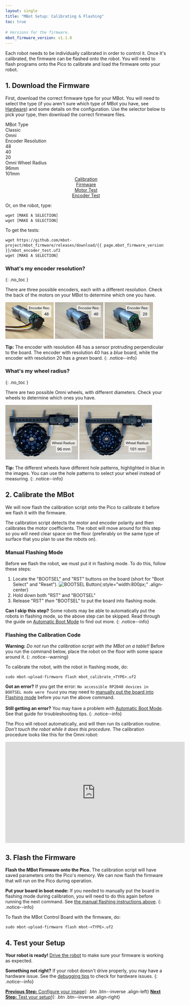 ```yaml
---
layout: single
title: "MBot Setup: Calibrating & Flashing"
toc: true

# Versions for the firmware.
mbot_firmware_version: v1.1.0
---
```


Each robot needs to be individually calibrated in order to control it. Once it's calibrated, the firmware can be flashed onto the robot. You will need to flash programs onto the Pico to calibrate and load the firmware onto your robot.

## 1. Download the Firmware

First, download the correct firmware type for your MBot. You will need to select the type (if you aren't sure which type of MBot you have, see [Hardware](/docs/hardware)) and some details on the configuration. Use the selector below to pick your type, then download the correct firmware files.

<div class="table-selector firmware-selector">
    <div class="row">
      <div class="label-cell">MBot Type</div>
      <div class="option-cell" onclick="selectType(this, 'CLASSIC')">Classic</div>
      <div class="option-cell" onclick="selectType(this, 'OMNI')">Omni</div>
    </div>
    <div class="row">
      <div class="label-cell">Encoder Resolution
        <a href="#whats-my-encoder-resolution" class="info-icon"><i class="fas fa-info-circle"></i></a>
      </div>
      <div class="option-cell" onclick="selectEncoderRes(this, 48)">48</div>
      <div class="option-cell" onclick="selectEncoderRes(this, 40)">40</div>
      <div class="option-cell" onclick="selectEncoderRes(this, 20)">20</div>
    </div>
    <div class="row hidden show-omni">
      <div class="label-cell">Omni Wheel Radius
        <a href="#whats-my-wheel-radius" class="info-icon"><i class="fas fa-info-circle"></i></a>
      </div>
      <div class="option-cell" onclick="selectWheelDiameter(this, 96)">96mm</div>
      <div class="option-cell" onclick="selectWheelDiameter(this, 101)">101mm</div>
    </div>
</div>

<div style="text-align: center;">
    <a href="#" id="btn-calibration" class="btn big download inactive">
        Calibration <br/> <i class="fas fa-ruler"></i>
    </a>
    <a href="#" id="btn-firmware" class="btn big download inactive">
        Firmware <br/> <i class="fas fa-microchip"></i>
    </a>
    <a href="#" id="btn-motor-test" class="btn big download inactive">
        Motor Test <br/> <i class="fas fa-truck-monster"></i>
    </a>
    <a href="https://github.com/mbot-project/mbot_firmware/releases/download/{{ page.mbot_firmware_version }}/mbot_encoder_test.uf2" id="btn-motor-test" class="btn big download btn--info">
        Encoder Test <br/> <i class="fas fa-stopwatch"></i>
    </a>
</div>

Or, on the robot, type:
<div class="language-bash highlighter-rouge" >
<div id="wget-command" class="highlight">
    <pre class="highlight"><code>wget [MAKE A SELECTION]
wget [MAKE A SELECTION]</code></pre>
</div>
</div>

To get the tests:
<div class="language-bash highlighter-rouge" >
<div id="wget-command-tests" class="highlight">
    <pre class="highlight"><code>wget https://github.com/mbot-project/mbot_firmware/releases/download/{{ page.mbot_firmware_version }}/mbot_encoder_test.uf2
wget [MAKE A SELECTION]</code></pre>
</div>
</div>

### What's my encoder resolution?
{: .no_toc }

There are three possible encoders, each with a different resolution. Check the back of the motors on your MBot to determine which one you have.

<div class="image-row">
  <img src="/assets/images/setup/encoder-48.jpg" alt="Motors with encoder resolution 48." style="width: 30%;"/>
  <img src="/assets/images/setup/encoder-40.jpg" alt="Motors with encoder resolution 40." style="width: 30%;"/>
  <img src="/assets/images/setup/encoder-20.jpg" alt="Motors with encoder resolution 20." style="width: 30%;"/>
</div>

**Tip:** The encoder with resolution 48 has a sensor protruding perpendicular to the board. The encoder with resolution 40 has a *blue* board, while the encoder with resolution 20 has a *green* board.
{: .notice--info}

<div class="show-omni hidden" markdown=1>

### What's my wheel radius?
{: .no_toc }

There are two possible Omni wheels, with different diameters. Check your wheels to determine which ones you have.

<div class="image-row">
  <img src="/assets/images/setup/omni-wheel-96.jpg" alt="Omni wheels with 96mm diameter." style="width: 45%;"/>
  <img src="/assets/images/setup/omni-wheel-101.jpg" alt="Omni wheels with 101mm diameter." style="width: 45%;"/>
</div>

**Tip:** The different wheels have different hole patterns, highlighted in blue in the images. You can use the hole patterns to select your wheel instead of measuring.
{: .notice--info}

</div>

## 2. Calibrate the MBot

We will now flash the calibration script onto the Pico to calibrate it before we flash it with the firmware.

The calibration script detects the motor and encoder polarity and then calibrates the motor coefficients. The robot will move around for this step so you will need clear space on the floor (preferably on the same type of surface that you plan to use the robots on).

### Manual Flashing Mode

Before we flash the robot, we must put it in flashing mode. To do this, follow these steps:

1. Locate the "BOOTSEL" and "RST" buttons on the board (short for "Boot Select" and "Reset").
    ![BOOTSEL Button](/assets/images/setup/bootsel-location.png){:style="width:800px;" .align-center}
2. Hold down both "RST" and "BOOTSEL"
3. Release "RST" *then* "BOOTSEL" to put the board into flashing mode.

**Can I skip this step?** Some robots may be able to automatically put the robots in flashing mode, so the above step can be skipped.
Read through the guide on [Automatic Boot Mode](/docs/setup/firmware/#automatic-boot-mode) to find out more.
{: .notice--info}

### Flashing the Calibration Code

**Warning:** *Do not run the calibration script with the MBot on a table!!* Before you run the command below, place the robot on the floor with some space around it.
{: .notice--warning}

To calibrate the robot, with the robot in flashing mode, do:
<div class="language-bash highlighter-rouge" >
<div id="calibrate-command" class="highlight">
    <pre class="highlight"><code>sudo mbot-upload-firmware flash mbot_calibrate_&lt;TYPE&gt;.uf2</code></pre>
</div>
</div>

**Got an error?** If you get the error: `No accessible RP2040 devices in BOOTSEL mode were found` you may need to [manually put the board into Flashing mode](#manual-flashing-mode) before you run the above command.<br/><br/>
**Still getting an error?** You may have a problem with [Automatic Boot Mode](/docs/setup/firmware/#automatic-boot-mode). See that guide for troubleshooting tips.
{: .notice--info}

The Pico will reboot automatically, and will then run its calibration routine. *Don't touch the robot while it does this procedure.* The calibration procedure looks like this for the Omni robot:

<iframe class="aligh-center" width="560" height="315" src="https://www.youtube.com/embed/Fl2M0zanTJc?si=LukUDRFrAkW_Dnkt" title="YouTube video player" frameborder="0" allow="accelerometer; autoplay; clipboard-write; encrypted-media; gyroscope; picture-in-picture; web-share" allowfullscreen></iframe>

## 3. Flash the Firmware

**Flash the MBot Firmware onto the Pico.** The calibration script will have saved parameters onto the Pico's memory. We can now flash the firmware that will run on the Pico during operation.

**Put your board in boot mode:** If you needed to manually put the board in flashing mode during calibration, you will need to do this again before running the next command. See [the manual flashing instructions above](#manual-flashing-mode).
{: .notice--info}

To flash the MBot Control Board with the firmware, do:
<div class="language-bash highlighter-rouge" >
<div id="firmware-command" class="highlight">
    <pre class="highlight"><code>sudo mbot-upload-firmware flash mbot-&lt;TYPE&gt;.uf2</code></pre>
</div>
</div>

## 4. Test your Setup

**Your robot is ready!** [Drive the robot](/docs/tutorials/drive) to make sure your firmware is working as expected.

**Something not right?** If your robot doesn't drive properly, you may have a hardware issue. See the [debugging tips](/docs/troubleshooting) to check for hardware issues.
{: .notice--info}

[**Previous Step:** Configure your image](/docs/setup/02-configuration){: .btn .btn--inverse .align-left}
[**Next Step:** Test your setup!](/docs/tutorials/drive){: .btn .btn--inverse .align-right}

<script>
    // The external script needs the firmware version to be available.
    const mbotFirmwareVersion = "{{ page.mbot_firmware_version }}";
</script>
<script src="{{ '/assets/js/firmware_selector.js' | relative_url }}"></script>
